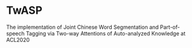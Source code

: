 # TwASP
The implementation of Joint Chinese Word Segmentation and Part-of-speech Tagging via Two-way Attentions of Auto-analyzed Knowledge at ACL2020
